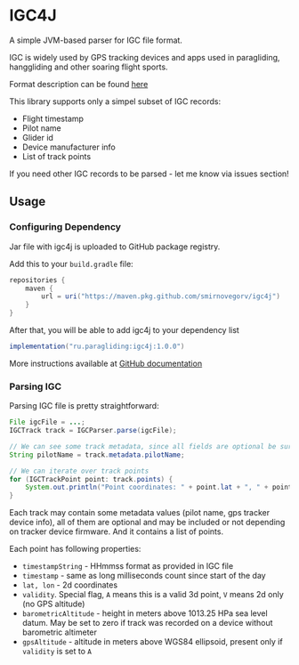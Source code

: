 # IGC4J

A simple JVM-based parser for IGC file format.

IGC is widely used by GPS tracking devices and apps used in paragliding, hanggliding and other soaring flight sports.

Format description can be found [here](https://xp-soaring.github.io/igc_file_format/igc_format_2008.html)

This library supports only a simpel subset of IGC records:
* Flight timestamp
* Pilot name
* Glider id
* Device manufacturer info
* List of track points

If you need other IGC records to be parsed - let me know via issues section!

## Usage

### Configuring Dependency

Jar file with igc4j is uploaded to GitHub package registry.

Add this to your `build.gradle` file:

```groovy
repositories {
    maven {
        url = uri("https://maven.pkg.github.com/smirnovegorv/igc4j")
    }
}
```

After that, you will be able to add igc4j to your dependency list

```groovy
implementation("ru.paragliding:igc4j:1.0.0")
```

More instructions available at [GitHub documentation](https://docs.github.com/en/packages/working-with-a-github-packages-registry/working-with-the-gradle-registry)

### Parsing IGC

Parsing IGC file is pretty straightforward:

```java
File igcFile = ...;
IGCTrack track = IGCParser.parse(igcFile);

// We can see some track metadata, since all fields are optional be sure to check for NULLs
String pilotName = track.metadata.pilotName;

// We can iterate over track points
for (IGCTrackPoint point: track.points) {
    System.out.println("Point coordinates: " + point.lat + ", " + point.lon + ", " + point.gpsAltitude);    
}
```

Each track may contain some metadata values (pilot name, gps tracker device info), all of them are optional
and may be included or not depending on tracker device firmware. And it contains a list of points.

Each point has following properties:

* `timestampString` - HHmmss format as provided in IGC file
* `timestamp` - same as long milliseconds count since start of the day
* `lat, lon` - 2d coordinates
* `validity`. Special flag, `A` means this is a valid 3d point, `V` means 2d only (no GPS altitude)
* `barometricAltitude` - height in meters above 1013.25 HPa sea level datum. May be set to zero if track was recorded on a device without barometric altimeter
* `gpsAltitude` - altitude in meters above WGS84 ellipsoid, present only if `validity` is set to `A` 

